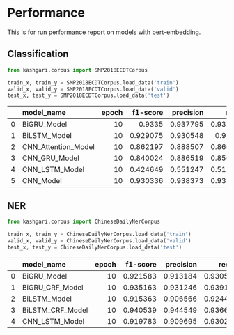 # Performance

This is for run performance report on models with bert-embedding.


## Classification

```python
from kashgari.corpus import SMP2018ECDTCorpus

train_x, train_y = SMP2018ECDTCorpus.load_data('train')
valid_x, valid_y = SMP2018ECDTCorpus.load_data('valid')
test_x, test_y = SMP2018ECDTCorpus.load_data('test')
```

|    | model_name          |   epoch |   f1-score |   precision |   recall | time   |
|---:|:--------------------|--------:|-----------:|------------:|---------:|:-------|
|  0 | BiGRU_Model         |      10 |   0.9335   |    0.937795 | 0.935065 | 00:33  |
|  1 | BiLSTM_Model        |      10 |   0.929075 |    0.930548 | 0.92987  | 00:33  |
|  2 | CNN_Attention_Model |      10 |   0.862197 |    0.888507 | 0.866234 | 00:27  |
|  3 | CNN_GRU_Model       |      10 |   0.840024 |    0.886519 | 0.850649 | 00:28  |
|  4 | CNN_LSTM_Model      |      10 |   0.424649 |    0.551247 | 0.511688 | 00:27  |
|  5 | CNN_Model           |      10 |   0.930336 |    0.938373 | 0.931169 | 00:26  |

## NER

```python
from kashgari.corpus import ChineseDailyNerCorpus

train_x, train_y = ChineseDailyNerCorpus.load_data('train')
valid_x, valid_y = ChineseDailyNerCorpus.load_data('valid')
test_x, test_y = ChineseDailyNerCorpus.load_data('test')
```

|    | model_name       |   epoch |   f1-score |   precision |   recall | time   |
|---:|:-----------------|--------:|-----------:|------------:|---------:|:-------|
|  0 | BiGRU_Model      |      10 |   0.921583 |    0.913184 | 0.930532 | 19:10  |
|  1 | BiGRU_CRF_Model  |      10 |   0.935163 |    0.931246 | 0.939118 | 24:30  |
|  2 | BiLSTM_Model     |      10 |   0.915363 |    0.906566 | 0.924418 | 19:12  |
|  3 | BiLSTM_CRF_Model |      10 |   0.940539 |    0.944549 | 0.936646 | 24:31  |
|  4 | CNN_LSTM_Model   |      10 |   0.919783 |    0.909695 | 0.930272 | 19:07  |
